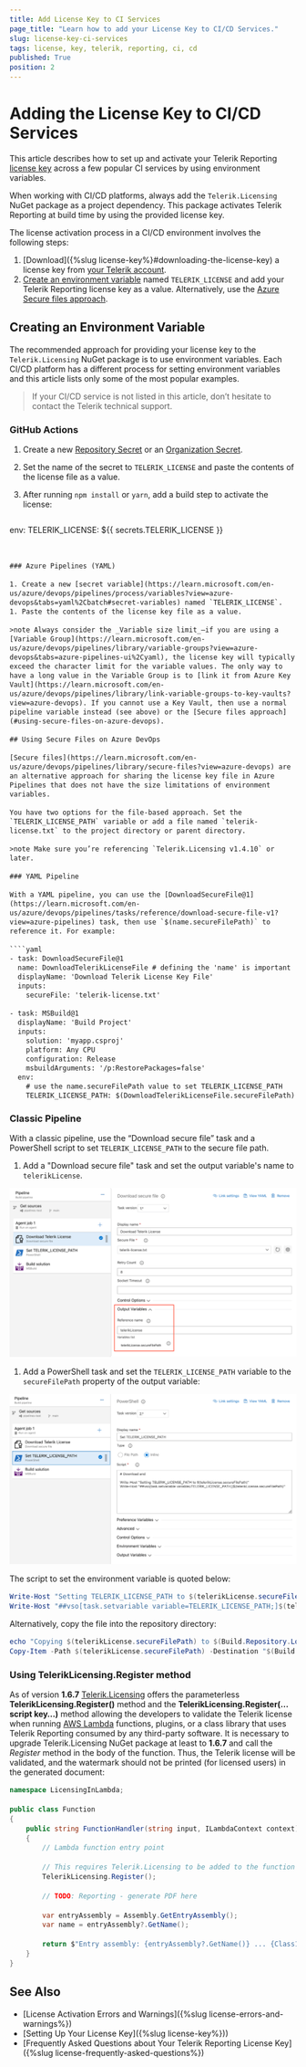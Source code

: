 ```yaml
---
title: Add License Key to CI Services
page_title: "Learn how to add your License Key to CI/CD Services."
slug: license-key-ci-services
tags: license, key, telerik, reporting, ci, cd
published: True
position: 2
---
```


# Adding the License Key to CI/CD Services

This article describes how to set up and activate your Telerik Reporting [license key](https://www.telerik.com/account/your-licenses/license-keys) across a few popular CI services by using environment variables.

When working with CI/CD platforms, always add the `Telerik.Licensing` NuGet package as a project dependency. This package activates Telerik Reporting at build time by using the provided license key.

The license activation process in a CI/CD environment involves the following steps:

1. [Download]({%slug license-key%}#downloading-the-license-key) a license key from [your Telerik account](https://www.telerik.com/account/your-licenses/license-keys).
1. [Create an environment variable](#creating-an-environment-variable) named `TELERIK_LICENSE` and add your Telerik Reporting license key as a value. Alternatively, use the [Azure Secure files approach](#using-secure-files-on-azure-devops).

## Creating an Environment Variable

The recommended approach for providing your license key to the `Telerik.Licensing` NuGet package is to use environment variables. Each CI/CD platform has a different process for setting environment variables and this article lists only some of the most popular examples.

> If your CI/CD service is not listed in this article, don’t hesitate to contact the Telerik technical support.

### GitHub Actions

1. Create a new [Repository Secret](https://docs.github.com/en/actions/reference/encrypted-secrets#creating-encrypted-secrets-for-a-repository) or an [Organization Secret](https://docs.github.com/en/actions/reference/encrypted-secrets#creating-encrypted-secrets-for-an-organization).
1. Set the name of the secret to `TELERIK_LICENSE` and paste the contents of the license file as a value.
1. After running `npm install` or `yarn`, add a build step to activate the license:

	````yaml
env:
		TELERIK_LICENSE: ${{ secrets.TELERIK_LICENSE }}
````


### Azure Pipelines (YAML)

1. Create a new [secret variable](https://learn.microsoft.com/en-us/azure/devops/pipelines/process/variables?view=azure-devops&tabs=yaml%2Cbatch#secret-variables) named `TELERIK_LICENSE`.
1. Paste the contents of the license key file as a value.

>note Always consider the _Variable size limit_—if you are using a [Variable Group](https://learn.microsoft.com/en-us/azure/devops/pipelines/library/variable-groups?view=azure-devops&tabs=azure-pipelines-ui%2Cyaml), the license key will typically exceed the character limit for the variable values. The only way to have a long value in the Variable Group is to [link it from Azure Key Vault](https://learn.microsoft.com/en-us/azure/devops/pipelines/library/link-variable-groups-to-key-vaults?view=azure-devops). If you cannot use a Key Vault, then use a normal pipeline variable instead (see above) or the [Secure files approach](#using-secure-files-on-azure-devops).

## Using Secure Files on Azure DevOps

[Secure files](https://learn.microsoft.com/en-us/azure/devops/pipelines/library/secure-files?view=azure-devops) are an alternative approach for sharing the license key file in Azure Pipelines that does not have the size limitations of environment variables.

You have two options for the file-based approach. Set the `TELERIK_LICENSE_PATH` variable or add a file named `telerik-license.txt` to the project directory or parent directory.

>note Make sure you’re referencing `Telerik.Licensing v1.4.10` or later.

### YAML Pipeline

With a YAML pipeline, you can use the [DownloadSecureFile@1](https://learn.microsoft.com/en-us/azure/devops/pipelines/tasks/reference/download-secure-file-v1?view=azure-pipelines) task, then use `$(name.secureFilePath)` to reference it. For example:

````yaml
- task: DownloadSecureFile@1
  name: DownloadTelerikLicenseFile # defining the 'name' is important
  displayName: 'Download Telerik License Key File'
  inputs:
    secureFile: 'telerik-license.txt'

- task: MSBuild@1
  displayName: 'Build Project'
  inputs:
    solution: 'myapp.csproj'
    platform: Any CPU
    configuration: Release
    msbuildArguments: '/p:RestorePackages=false'
  env:
    # use the name.secureFilePath value to set TELERIK_LICENSE_PATH
    TELERIK_LICENSE_PATH: $(DownloadTelerikLicenseFile.secureFilePath)
````

### Classic Pipeline

With a classic pipeline, use the “Download secure file” task and a PowerShell script to set `TELERIK_LICENSE_PATH` to the secure file path.

1. Add a "Download secure file" task and set the output variable's name to `telerikLicense`.

![Download Telerik License as secure file on Azure DevOps through Classic Pipeline.](images/download-telerik-license-secure-file.png)

1. Add a PowerShell task and set the `TELERIK_LICENSE_PATH` variable to the `secureFilePath` property of the output variable:

![Set Telerik License Path on Azure DevOps through Classic Pipeline.](images/set-telerik-license-path.png)

The script to set the environment variable is quoted below:

````powershell
Write-Host "Setting TELERIK_LICENSE_PATH to $(telerikLicense.secureFilePath)"
Write-Host "##vso[task.setvariable variable=TELERIK_LICENSE_PATH;]$(telerikLicense.secureFilePath)"
````

Alternatively, copy the file into the repository directory:

````powershell
echo "Copying $(telerikLicense.secureFilePath) to $(Build.Repository.LocalPath)/telerik-license.txt"
Copy-Item -Path $(telerikLicense.secureFilePath) -Destination "$(Build.Repository.LocalPath)/telerik-license.txt" -Force
````

### Using TelerikLicensing.Register method

As of version **1.6.7** [ Telerik.Licensing](https://www.nuget.org/packages/Telerik.Licensing) offers the parameterless **TelerikLicensing.Register()** method and the **TelerikLicensing.Register(…script key…)** method allowing the developers to validate the Telerik license when running [AWS Lambda](https://docs.aws.amazon.com/lambda/latest/dg/welcome.html) functions, plugins, or a class library that uses Telerik Reporting consumed by any third-party software. It is necessary to upgrade Telerik.Licensing NuGet package at least to **1.6.7** and call the *Register* method in the body of the function. Thus, the Telerik license will be validated, and the watermark should not be printed (for licensed users) in the generated document:

````C#
namespace LicensingInLambda;
 
public class Function
{
    public string FunctionHandler(string input, ILambdaContext context)
    {
        // Lambda function entry point
 
        // This requires Telerik.Licensing to be added to the function project
        TelerikLicensing.Register();
 
        // TODO: Reporting - generate PDF here
 
        var entryAssembly = Assembly.GetEntryAssembly();
        var name = entryAssembly?.GetName();
 
        return $"Entry assembly: {entryAssembly?.GetName()} ... {Class1.DoYourMagic()}";
    }
}
````

## See Also

* [License Activation Errors and Warnings]({%slug license-errors-and-warnings%})
* [Setting Up Your License Key]({%slug license-key%}))
* [Frequently Asked Questions about Your Telerik Reporting License Key]({%slug license-frequently-asked-questions%})

